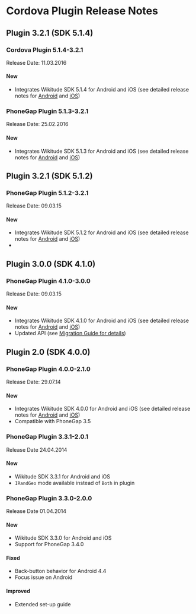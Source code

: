 # Cordova Plugin Release Notes
## Plugin 3.2.1 (SDK 5.1.4)
### Cordova Plugin 5.1.4-3.2.1
Release Date: 11.03.2016
#### New
- Integrates Wikitude SDK 5.1.4 for Android and iOS (see detailed release notes for <a href="http://www.wikitude.com/developer/documentation/android" target="_top">Android</a> and <a href="http://www.wikitude.com/developer/documentation/ios" target="_top">iOS</a>)


### PhoneGap Plugin 5.1.3-3.2.1
Release Date: 25.02.2016
#### New
- Integrates Wikitude SDK 5.1.3 for Android and iOS (see detailed release notes for <a href="http://www.wikitude.com/developer/documentation/android" target="_top">Android</a> and <a href="http://www.wikitude.com/developer/documentation/ios" target="_top">iOS</a>)
 

## Plugin 3.2.1 (SDK 5.1.2)
### PhoneGap Plugin 5.1.2-3.2.1
Release Date: 09.03.15
#### New
- Integrates Wikitude SDK 5.1.2 for Android and iOS (see detailed release notes for <a href="http://www.wikitude.com/developer/documentation/android" target="_top">Android</a> and <a href="http://www.wikitude.com/developer/documentation/ios" target="_top">iOS</a>)
- 
## Plugin 3.0.0 (SDK 4.1.0)
### PhoneGap Plugin 4.1.0-3.0.0
Release Date: 09.03.15
#### New
- Integrates Wikitude SDK 4.1.0 for Android and iOS (see detailed release notes for <a href="http://www.wikitude.com/developer/documentation/android" target="_top">Android</a> and <a href="http://www.wikitude.com/developer/documentation/ios" target="_top">iOS</a>)
- Updated API (see <a href="http://www.wikitude.com/external/doc/documentation/latest/phonegap/migration.html" target="_top">Migration Guide for details</a>)

## Plugin 2.0 (SDK 4.0.0)
### PhoneGap Plugin 4.0.0-2.1.0 
Release Date: 29.07.14

#### New
- Integrates Wikitude SDK 4.0.0 for Android and iOS (see detailed release notes for <a href="http://www.wikitude.com/developer/documentation/android" target="_top">Android</a> and <a href="http://www.wikitude.com/developer/documentation/ios" target="_top">iOS</a>)
- Compatible with PhoneGap 3.5

### PhoneGap Plugin 3.3.1-2.0.1 
Release Date 24.04.2014

#### New
- Wikitude SDK 3.3.1 for Android and iOS
- `IRandGeo` mode available instead of `Both` in plugin

### PhoneGap Plugin 3.3.0-2.0.0 
Release Date 01.04.2014

#### New
- Wikitude SDK 3.3.0 for Android and iOS
- Support for PhoneGap 3.4.0

#### Fixed
- Back-button behavior for Android 4.4
- Focus issue on Android

#### Improved
- Extended set-up guide 

